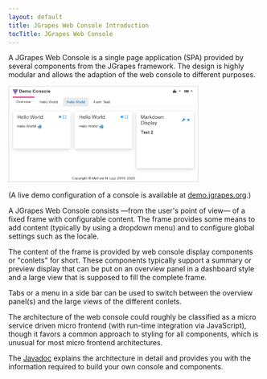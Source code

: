 ```yaml
---
layout: default
title: JGrapes Web Console Introduction
tocTitle: JGrapes Web Console
---
```


A JGrapes Web Console is a single page application (SPA) provided by
several components from the JGrapes framework. The design
is highly modular and allows the adaption of the web console to 
different purposes.

<img src="WebConsole-pic1.png" width="75%" alt="Web Console Demo">

(A live demo configuration of a console is available at 
[demo.jgrapes.org](https://demo.jgrapes.org/).)

A JGrapes Web Console consists &mdash;from the user's point of view&mdash; 
of a fixed frame with configurable content. The frame provides some 
means to add content (typically by using a dropdown menu) and to 
configure global settings  such as the locale.

The content of the frame is provided by web console display components 
or "conlets" for short. These components typically support a summary
or preview display that can be put on an overview panel in a dashboard
style and a large view that is supposed to fill the complete frame.

Tabs or a menu in a side bar can be used to switch between
the overview panel(s) and the large views of the different conlets. 

The architecture of the web console could roughly be classified as a 
micro service driven micro frontend (with run-time integration via 
JavaScript), though it favors a common approach to styling for all 
components, which is unusual for most micro frontend architectures.

The [Javadoc](javadoc-webconsole/index.html) explains the architecture
in detail and provides you with the information required to build
your own console and components.


